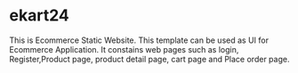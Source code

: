 # ekart24
This is Ecommerce Static Website. This template can be used as UI for Ecommerce Application.
It constains web pages such as login, Register,Product page, product detail page, cart page and Place order page.
